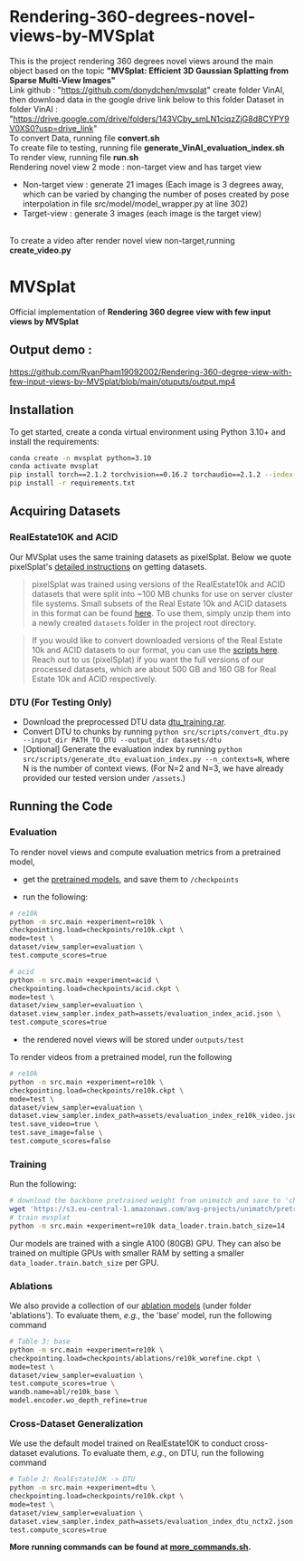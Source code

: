 # Rendering-360-degrees-novel-views-by-MVSplat

This is the project rendering  360 degrees novel views around the main object based on the topic <p1><b>"MVSplat: Efficient 3D Gaussian Splatting from Sparse Multi-View Images"</b></p1>
</br>
Link github : "https://github.com/donydchen/mvsplat"
create folder VinAI, then download data in the google drive link below to this folder
Dataset in folder VinAI : "https://drive.google.com/drive/folders/143VCby_smLN1ciqzZjG8d8CYPY9V0XS0?usp=drive_link"
<br>
To convert Data, running file <b>convert.sh</b>
<br>
To create file to testing, running file <b>generate_VinAI_evaluation_index.sh</b>
<br>
To render view, running file <b>run.sh</b>
<br>
Rendering novel view 2 mode : non-target view and has target view
<ul>
  <li>Non-target view : generate 21 images (Each image is 3 degrees away, which can be varied by changing the number of poses created by pose interpolation in file src/model/model_wrapper.py at line 302)</li>
  <li>Target-view : generate 3 images (each image is the target view)</li>
</ul>
<br>
To create a video after render novel view non-target,running <b>create_video.py</b>


# MVSplat

Official implementation of **Rendering 360 degree view with few input views by MVSplat**

## Output demo : 

https://github.com/RyanPham19092002/Rendering-360-degree-view-with-few-input-views-by-MVSplat/blob/main/otuputs/output.mp4

## Installation

To get started, create a conda virtual environment using Python 3.10+ and install the requirements:

```bash
conda create -n mvsplat python=3.10
conda activate mvsplat
pip install torch==2.1.2 torchvision==0.16.2 torchaudio==2.1.2 --index-url https://download.pytorch.org/whl/cu118
pip install -r requirements.txt
```

## Acquiring Datasets

### RealEstate10K and ACID

Our MVSplat uses the same training datasets as pixelSplat. Below we quote pixelSplat's [detailed instructions](https://github.com/dcharatan/pixelsplat?tab=readme-ov-file#acquiring-datasets) on getting datasets.

> pixelSplat was trained using versions of the RealEstate10k and ACID datasets that were split into ~100 MB chunks for use on server cluster file systems. Small subsets of the Real Estate 10k and ACID datasets in this format can be found [here](https://drive.google.com/drive/folders/1joiezNCyQK2BvWMnfwHJpm2V77c7iYGe?usp=sharing). To use them, simply unzip them into a newly created `datasets` folder in the project root directory.

> If you would like to convert downloaded versions of the Real Estate 10k and ACID datasets to our format, you can use the [scripts here](https://github.com/dcharatan/real_estate_10k_tools). Reach out to us (pixelSplat) if you want the full versions of our processed datasets, which are about 500 GB and 160 GB for Real Estate 10k and ACID respectively.

### DTU (For Testing Only)

* Download the preprocessed DTU data [dtu_training.rar](https://drive.google.com/file/d/1eDjh-_bxKKnEuz5h-HXS7EDJn59clx6V/view).
* Convert DTU to chunks by running `python src/scripts/convert_dtu.py --input_dir PATH_TO_DTU --output_dir datasets/dtu`
* [Optional] Generate the evaluation index by running `python src/scripts/generate_dtu_evaluation_index.py --n_contexts=N`, where N is the number of context views. (For N=2 and N=3, we have already provided our tested version under `/assets`.)

## Running the Code

### Evaluation

To render novel views and compute evaluation metrics from a pretrained model,

* get the [pretrained models](https://drive.google.com/drive/folders/14_E_5R6ojOWnLSrSVLVEMHnTiKsfddjU), and save them to `/checkpoints`

* run the following:

```bash
# re10k
python -m src.main +experiment=re10k \
checkpointing.load=checkpoints/re10k.ckpt \
mode=test \
dataset/view_sampler=evaluation \
test.compute_scores=true

# acid
python -m src.main +experiment=acid \
checkpointing.load=checkpoints/acid.ckpt \
mode=test \
dataset/view_sampler=evaluation \
dataset.view_sampler.index_path=assets/evaluation_index_acid.json \
test.compute_scores=true
```

* the rendered novel views will be stored under `outputs/test`

To render videos from a pretrained model, run the following

```bash
# re10k
python -m src.main +experiment=re10k \
checkpointing.load=checkpoints/re10k.ckpt \
mode=test \
dataset/view_sampler=evaluation \
dataset.view_sampler.index_path=assets/evaluation_index_re10k_video.json \
test.save_video=true \
test.save_image=false \
test.compute_scores=false
```

### Training

Run the following:

```bash
# download the backbone pretrained weight from unimatch and save to 'checkpoints/'
wget 'https://s3.eu-central-1.amazonaws.com/avg-projects/unimatch/pretrained/gmdepth-scale1-resumeflowthings-scannet-5d9d7964.pth' -P checkpoints
# train mvsplat
python -m src.main +experiment=re10k data_loader.train.batch_size=14
```

Our models are trained with a single A100 (80GB) GPU. They can also be trained on multiple GPUs with smaller RAM by setting a smaller `data_loader.train.batch_size` per GPU.

### Ablations

We also provide a collection of our [ablation models](https://drive.google.com/drive/folders/14_E_5R6ojOWnLSrSVLVEMHnTiKsfddjU) (under folder 'ablations'). To evaluate them, *e.g.*, the 'base' model, run the following command

```bash
# Table 3: base
python -m src.main +experiment=re10k \
checkpointing.load=checkpoints/ablations/re10k_worefine.ckpt \
mode=test \
dataset/view_sampler=evaluation \
test.compute_scores=true \
wandb.name=abl/re10k_base \
model.encoder.wo_depth_refine=true 
```

### Cross-Dataset Generalization

We use the default model trained on RealEstate10K to conduct cross-dataset evalutions. To evaluate them, *e.g.*, on DTU, run the following command

```bash
# Table 2: RealEstate10K -> DTU
python -m src.main +experiment=dtu \
checkpointing.load=checkpoints/re10k.ckpt \
mode=test \
dataset/view_sampler=evaluation \
dataset.view_sampler.index_path=assets/evaluation_index_dtu_nctx2.json \
test.compute_scores=true
```

**More running commands can be found at [more_commands.sh](more_commands.sh).**

